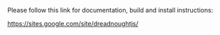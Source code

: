 
Please follow this link for documentation, build and install instructions:

https://sites.google.com/site/dreadnoughtjs/

